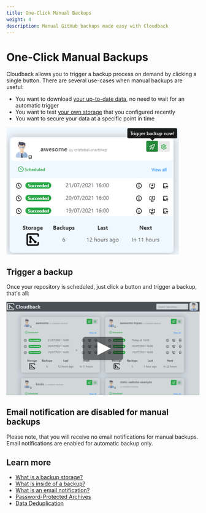 ```yaml
---
title: One-Click Manual Backups
weight: 4
description: Manual GitHub backups made easy with Cloudback
---
```


# One-Click Manual Backups

Cloudback allows you to trigger a backup process on demand by clicking a single button. There are several use-cases when manual backups are useful:

- You want to download [your up-to-date data](features/metadata), no need to wait for an automatic trigger
- You want to test [your own storage](/features/various-backup-storages) that you configured recently
- You want to secure your data at a specific point in time

<img src="/static/features/manual-backup.png" alt="Manual Backup" width="450"/>

## Trigger a backup

Once your repository is scheduled, just click a button and trigger a backup, that's all:

<p align="center">
  <img src="/static/features/manual-backup-trigger.png" data-alt="/static/features/manual-backup-trigger.gif"
       alt="Trigger a manual backup" onclick="swapGif(this)" style="cursor: pointer;"/>
</p>

## Email notification are disabled for manual backups

Please note, that you will receive no email notifications for manual backups. Email notifications are enabled for automatic backup only.

## Learn more

- [What is a backup storage?](/features/various-backup-storages)
- [What is inside of a backup?](/features/metadata)
- [What is an email notification?](/features/email-notifications)
- [Password-Protected Archives](/features/archive)
- [Data Deduplication](/features/deduplication/)